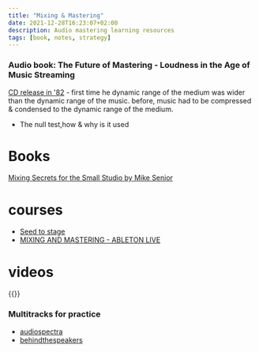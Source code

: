 ```yaml
---
title: "Mixing & Mastering"
date: 2021-12-28T16:23:07+02:00
description: Audio mastering learning resources
tags: [book, notes, strategy]
---
```


### Audio book: The Future of Mastering - Loudness in the Age of Music Streaming
[CD release in '82](https://youtu.be/EiRMYoqU3ys?t=447) - first time he dynamic range of the medium was wider than the dynamic range of the music. before, music had to be compressed & condensed to the dynamic range of the medium.

- The null test,how & why is it used

# Books
[Mixing Secrets for the Small Studio by Mike Senior](https://www.amazon.com/Mixing-Secrets-Small-Studio-Presents/dp/1138556378)

# courses
- [Seed to stage](https://courses.seedtostage.com/p/mixing-and-mastering-with-ableton-live)
- [MIXING AND MASTERING - ABLETON LIVE](https://www.udemy.com/course/mixing-and-mastering-ableton-course/)

# videos
{{<youtube TEjOdqZFvhY>}}

### Multitracks for practice
- [audiospectra](https://audiospectra.net/multitracks-for-mixing/)
- [behindthespeakers](https://behindthespeakers.com/300-free-multitracks/)